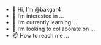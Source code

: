 - 👋 Hi, I’m @bakgar4
- 👀 I’m interested in ...
- 🌱 I’m currently learning ...
- 💞️ I’m looking to collaborate on ...
- 📫 How to reach me ...

<!---
bakgar4/bakgar4 is a ✨ special ✨ repository because its `README.md` (this file) appears on your GitHub profile.
You 
